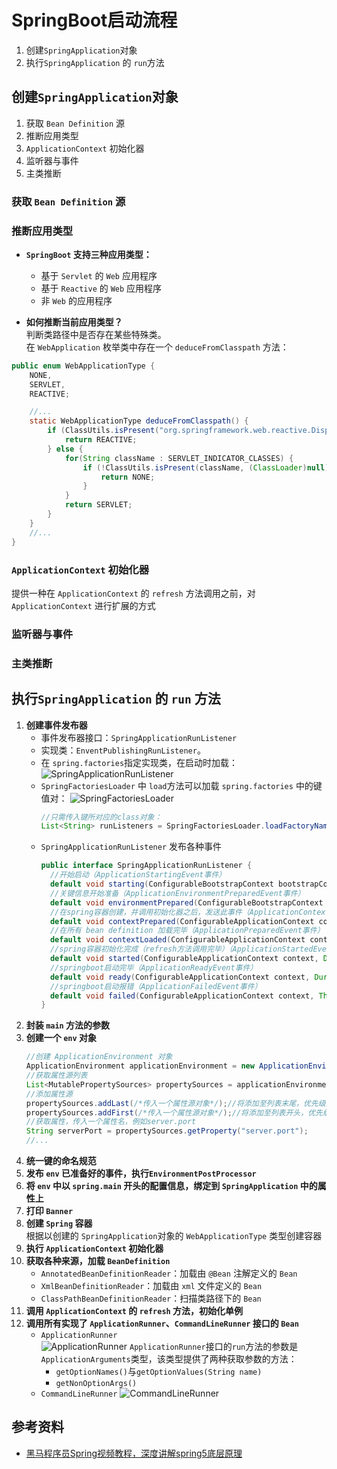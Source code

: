 # SpringBoot启动流程
1. 创建`SpringApplication`对象
2. 执行`SpringApplication` 的 `run`方法

## 创建`SpringApplication`对象
1. 获取 `Bean Definition` 源
2. 推断应用类型
3. `ApplicationContext` 初始化器
4. 监听器与事件
5. 主类推断

### 获取 `Bean Definition` 源

### 推断应用类型
- **`SpringBoot` 支持三种应用类型：**  
  - 基于 `Servlet` 的 `Web` 应用程序
  - 基于 `Reactive` 的 `Web` 应用程序
  - 非 `Web` 的应用程序

- **如何推断当前应用类型？**  
判断类路径中是否存在某些特殊类。  
在 `WebApplication` 枚举类中存在一个 `deduceFromClasspath` 方法：
```java
public enum WebApplicationType {
    NONE,
    SERVLET,
    REACTIVE;

    //...
    static WebApplicationType deduceFromClasspath() {
        if (ClassUtils.isPresent("org.springframework.web.reactive.DispatcherHandler", (ClassLoader)null) && !ClassUtils.isPresent("org.springframework.web.servlet.DispatcherServlet", (ClassLoader)null) && !ClassUtils.isPresent("org.glassfish.jersey.servlet.ServletContainer", (ClassLoader)null)) {
            return REACTIVE;
        } else {
            for(String className : SERVLET_INDICATOR_CLASSES) {
                if (!ClassUtils.isPresent(className, (ClassLoader)null)) {
                    return NONE;
                }
            }
            return SERVLET;
        }
    }
    //...
}
```

### `ApplicationContext` 初始化器
提供一种在 `ApplicationContext` 的 `refresh` 方法调用之前，对 `ApplicationContext` 进行扩展的方式

### 监听器与事件

### 主类推断

## 执行`SpringApplication` 的 `run` 方法
1. **创建事件发布器**  
    - 事件发布器接口：`SpringApplicationRunListener`  
    - 实现类：`EnventPublishingRunListener`。   
    - 在 `spring.factories`指定实现类，在启动时加载：
      ![SpringApplicationRunListener](/spring/SpringApplicationRunListener.png "SpringApplicationRunListener")
    - `SpringFactoriesLoader` 中 `load`方法可以加载 `spring.factories` 中的键值对：
      ![SpringFactoriesLoader](/spring/SpringFactoriesLoader_load.png "SpringFactoriesLoader")
      ```java
      //只需传入键所对应的class对象：
      List<String> runListeners = SpringFactoriesLoader.loadFactoryNames(SpringApplicationRunListener.class);
      ```
    - `SpringApplicationRunListener` 发布各种事件 
      ```java
      public interface SpringApplicationRunListener {
        //开始启动（ApplicationStartingEvent事件）
	    default void starting(ConfigurableBootstrapContext bootstrapContext) {}
        //关键信息开始准备（ApplicationEnvironmentPreparedEvent事件）
	    default void environmentPrepared(ConfigurableBootstrapContext bootstrapContext, ConfigurableEnvironment environment) {}
        //在spring容器创建，并调用初始化器之后，发送此事件（ApplicationContextInitializedEvent事件）
	    default void contextPrepared(ConfigurableApplicationContext context) {}
	    //在所有 bean definition 加载完毕（ApplicationPreparedEvent事件）
	    default void contextLoaded(ConfigurableApplicationContext context) {}
	    //spring容器初始化完成（refresh方法调用完毕）（ApplicationStartedEvent事件）
	    default void started(ConfigurableApplicationContext context, Duration timeTaken) {}
	    //springboot启动完毕（ApplicationReadyEvent事件）
	    default void ready(ConfigurableApplicationContext context, Duration timeTaken) {}
	    //springboot启动报错（ApplicationFailedEvent事件）
	    default void failed(ConfigurableApplicationContext context, Throwable exception) {}
      }
      ```
2. **封装 `main` 方法的参数**
3. **创建一个 `env` 对象**
   ```java
   //创建 ApplicationEnvironment 对象
   ApplicationEnvironment applicationEnvironment = new ApplicationEnvironment();
   //获取属性源列表
   List<MutablePropertySources> propertySources = applicationEnvironment.getPropertySources;
   //添加属性源
   propertySources.addLast(/*传入一个属性源对象*/);//将添加至列表末尾，优先级最低
   propertySources.addFirst(/*传入一个属性源对象*/);//将添加至列表开头，优先级最高
   //获取属性，传入一个属性名，例如server.port
   String serverPort = propertySources.getProperty("server.port");
   //...
   ```
4. **统一键的命名规范**
5. **发布 `env` 已准备好的事件，执行`EnvironmentPostProcessor`**
6. **将 `env` 中以 `spring.main` 开头的配置信息，绑定到 `SpringApplication` 中的属性上**
7. **打印 `Banner`**
8. **创建 `Spring` 容器**  
   根据以创建的 `SpringApplication`对象的 `WebApplicationType` 类型创建容器
9.  **执行 `ApplicationContext` 初始化器**
10. **获取各种来源，加载 `BeanDefinition`**
    - `AnnotatedBeanDefinitionReader`：加载由 `@Bean` 注解定义的 `Bean`
    - `XmlBeanDefinitionReader`：加载由 `xml` 文件定义的 `Bean`
    - `ClassPathBeanDefinitionReader`：扫描类路径下的 `Bean`
11. **调用 `ApplicationContext` 的 `refresh` 方法，初始化单例**
12. **调用所有实现了 `ApplicationRunner`、`CommandLineRunner` 接口的 `Bean`**
    - `ApplicationRunner`  
      ![ApplicationRunner](/spring/ApplicationRunner.png "ApplicationRunner")
      `ApplicationRunner`接口的`run`方法的参数是`ApplicationArguments`类型，该类型提供了两种获取参数的方法：
      - `getOptionNames()`与`getOptionValues(String name)`
      - `getNonOptionArgs()` 
    - `CommandLineRunner`
      ![CommandLineRunner](/spring/CommandLineRunner.png "CommandLineRunner")

## 参考资料
- [黑马程序员Spring视频教程，深度讲解spring5底层原理](https://www.bilibili.com/video/BV1P44y1N7QG?spm_id_from=333.788.videopod.episodes&vd_source=82c8936823dd2e33632d42e87e1732ba&p=124)